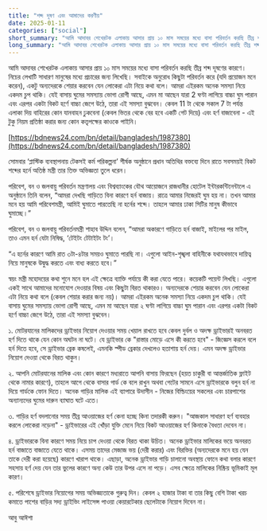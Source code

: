 ```yaml
---
title: "শব্দ দূষণ এবং আমাদের করণীয়"
date: 2025-01-11
categories: ["social"]
short_summary: "আমি আদাবর শেখেরটক এলাকায় আসার প্রায় ১০ মাস সময়ের মধ্যে বাসা পরিবর্তন করছি তীব্র শব্দ দূষণের কারণে।"
long_summary: "আমি আদাবর শেখেরটক এলাকায় আসার প্রায় ১০ মাস সময়ের মধ্যে বাসা পরিবর্তন করছি তীব্র শব্দ দূষণের কারণে। নিচের লেখাটি সাধারণ মানুষের মধ্যে প্রচারের জন্য লিখেছি। সবাইকে অনুরোধ কিছুটা পরিবর্তন করে (যদি প্রয়োজন মনে করেন), একটু অন্যদেরকে শেয়ার করবেন যেন লোকেরা এটা নিয়ে কথা বলে।"
---
```


আমি আদাবর শেখেরটক এলাকায় আসার প্রায় ১০ মাস সময়ের মধ্যে বাসা পরিবর্তন করছি তীব্র শব্দ দূষণের কারণে। নিচের লেখাটি সাধারণ মানুষের মধ্যে প্রচারের জন্য লিখেছি। সবাইকে অনুরোধ কিছুটা পরিবর্তন করে (যদি প্রয়োজন মনে করেন), একটু অন্যদেরকে শেয়ার করবেন যেন লোকেরা এটা নিয়ে কথা বলে। আমরা এইরকম অনেক সমস্যা নিয়ে একদম চুপ থাকি। যেই বাসায় ঘুমের সমস্যায় ভোগা রোগী আছে, এমন মা আছেন যারা 2 ঘণ্টা লাগিয়ে বাচ্চা ঘুম পারান এবং এরপর একটা বিকট হর্ণে বাচ্চা জেগে উঠে, তারা এই সমস্যা বুঝবেন। কেবল 11 টা থেকে সকাল 7 টা পর্যন্ত এলাকা দিয়  বাহিরের কোন যানবাহন ঢুকবেনা  (কেবল ভিতর থেকে বের হবে একটি গেট দিয়ে) এবং হর্ণ বাজাবেনা - এই টুকু নিয়ম প্রতিষ্ঠা করার জন্য কোন কতৃপক্ষের কাওকে পাইনি। 

[https://bdnews24.com/bn/detail/bangladesh/1987380](https://bdnews24.com/bn/detail/bangladesh/1987380)

সোমবার ‘প্লাস্টিক ব্যবস্থাপনায় টেকসই কর্ম পরিকল্পনা’ শীর্ষক অনুষ্ঠানে প্রধান অতিথির বক্তব্যে দিনে রাতে সবসময়ই বিকট শব্দের হর্নে অতিষ্ঠ মন্ত্রী তার তিক্ত অভিজ্ঞতা তুলে ধরেন। 

পরিবেশ, বন ও জলবায়ু পরিবর্তন মন্ত্রণালয় এবং বিশ্বব্যাংকের যৌথ আয়োজনে রাজধানীর হোটেল ইন্টারকন্টিনেন্টালে এ অনুষ্ঠানে তিনি বলেন, “আমরা দেখছি গাড়িতে বিনা কারণে হর্ন বাজায়। রাত্রে আমার নিজেরই ঘুম হয় না। তখন আমার মনে হয় আমি পরিবেশমন্ত্রী, আমিই ঘুমাতে পারতেছি না হর্নের শব্দে। তাহলে আমার ঢাকা সিটির মানুষ কীভাবে ঘুমাচ্ছে।” 

পরিবেশ, বন ও জলবায়ু পরিবর্তনমন্ত্রী শাহাব উদ্দিন বলেন, “আমরা অকারণে গাড়িতে হর্ন বাজাই, মাইলের পর মাইল, তাও এমন হর্ন যেটা নিষিদ্ধ, ‘টেইটং টেটাইটং টং’। 

“এ হর্নের কারণে আমি রাত ৩টা-৪টার সময়ও ঘুমাতে পারছি না। এগুলো আইন-শৃঙ্খলা বাহিনীকে যথাযথভাবে দায়িত্ব নিয়ে মানুষকে উদ্বুদ্ধ করতে এবং বাধ্য করতে হবে।” 

স্বয়ং মন্ত্রী মহোদয়ের কথা শুনে মনে হল এই ক্ষেত্রে ব্যাক্তি পর্যায়ে কী করা যেতে পারে। কয়েকটি পয়েন্ট লিখছি। এগুলো একই সাথে আমাদের মনোযোগ দেওয়ার বিষয় এবং কিছুটা বিরত থাকারও। অন্যদেরকে শেয়ার করবেন যেন লোকেরা এটা নিয়ে কথা বলে (কেবল শেয়ার করার জন্য নয়)। আমরা এইরকম অনেক সমস্যা নিয়ে একদম চুপ থাকি। যেই বাসায় ঘুমের সমস্যায় ভোগা রোগী আছে, এমন মা আছেন যারা ২ ঘণ্টা লাগিয়ে বাচ্চা ঘুম পারান এবং এরপর একটা বিকট হর্ণে বাচ্চা জেগে উঠে, তারা এই সমস্যা বুঝবেন।

১. মোটরযানের মালিকদের ড্রাইভার নিয়োগ দেওয়ার সময় খেয়াল রাখতে হবে কেবল দুর্বল ও অদক্ষ ড্রাইভারই অনবরত হর্ণ দিতে থাকে যেন কোন অঘটন না ঘটে। যে ড্রাইভার কে "রাস্তার মোড়ে এসে কী করতে হবে" - জিজ্ঞেস করলে বলে হর্ন দিতে হবে, সে ড্রাইভার ব্রেক কষলেই, এমনকি স্পীড ব্রেকার দেখলেও হতাশায় হর্ন দেয়। এমন অদক্ষ ড্রাইভার নিয়োগ দেওয়া থেকে বিরত থাকুন।

২. আপনি মোটরযানের মালিক এবং কোন কারণে মধ্যরাতে আপনি বাসায় ফিরছেন (হয়ত চাকুরী বা আন্তর্জাতিক ফ্লাইট থেকে নামার কারণে), তাহলে আগে থেকে বাসার গার্ড কে বলে রাখুন অথবা গেটের সামনে এসে ড্রাইভারকে বলুন হর্ন না দিয়ে গার্ডকে ফোন দিতে। অনেক গাড়ির মালিক এই ব্যাপারে উদাসীন - নিজের বিল্ডিংয়ের সকলের এবং চারপাশের অন্যান্যদের  ঘুমের দারুন ব্যাঘাত ঘটে এতে।

৩. গাড়ির হর্ণ বদলানোর সময় তীব্র আওয়াজের হর্ণ কেনা হচ্ছে কিনা তদারকী করুন। "আজকাল সাধারণ হর্ণ ব্যবহার করলে লোকেরা নড়েনা" - ড্রাইভারের এই খোঁড়া যুক্তি মেনে নিয়ে বিকট আওয়াজের হর্ণ কিনাকে বৈধতা দেবেন না। 

৪. ড্রাইভারকে বিনা কারণে সময় নিয়ে চাপ দেওয়া থেকে বিরত থাকা উচিত। অনেক ড্রাইভার মালিকের ভয়ে অনবরত হর্ন বাজাতে বাজাতে যেতে থাকে। এসময় তাদের মেজাজ ভয় (দেরী করার) এবং বিরক্তির (অন্যদেরকে মনে হয় যেন তাকে দেরী করা হয়েছে) কারণে খারাপ থাকে। এছাড়া, অনেক ড্রাইভার গাড়ি চালানো অবস্থায় ফোনে কথা বলার কারণে সহসায় হর্ণ দেয় যেন তার ভুলের কারণে অন্য কেউ তার উপর এসে না পড়ে। এসব ক্ষেত্রে মালিকের নিষ্ক্রিয় ভূমিকাই মূল কারণ।

৫. পরিশেষে ড্রাইভার নিয়োগের সময় অভিজ্ঞ্যতাকে গুরুত্ব দিন। কেবল ২ হাজার টাকা বা তার কিছু বেশি টাকা খরচ কমাতে পাশের বাড়ির সদ্য ড্রাইভিং লাইসেন্স পাওয়া কেয়ারটেকার ছেলেটাকে নিয়োগ দিবেন না।

আবু আঈশা
